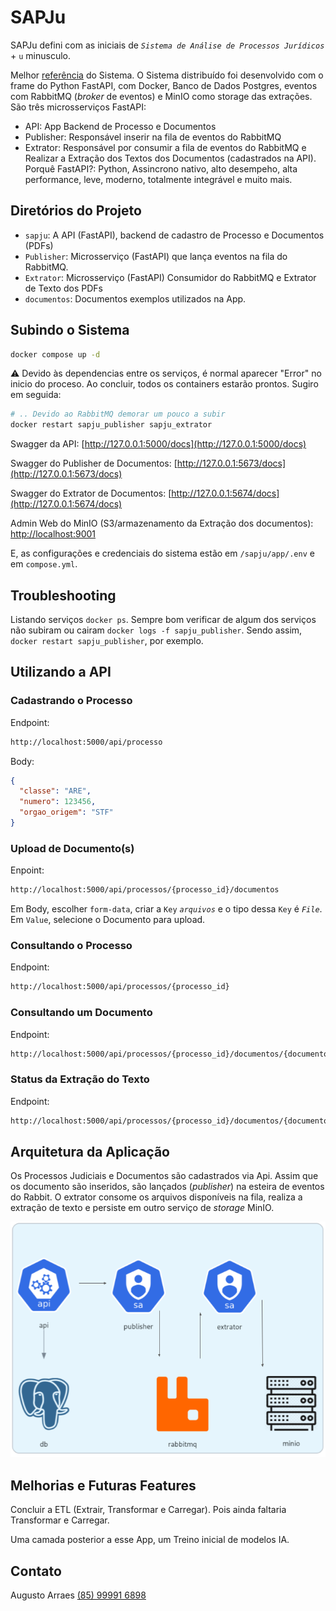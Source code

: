 # SAPJu

SAPJu defini com as iniciais de *`Sistema de Análise de Processos Jurídicos`* + `u` minusculo. 

Melhor [referência](desafio-python-developer.md) do Sistema. O Sistema distribuído foi desenvolvido com o frame do Python FastAPI, com Docker, Banco de Dados Postgres, eventos com RabbitMQ (*broker* de eventos) e MinIO como storage das extrações. São três microsserviços FastAPI:
- API: App Backend de Processo e Documentos
- Publisher: Responsável inserir na fila de eventos do RabbitMQ
- Extrator: Responsável por consumir a fila de eventos do RabbitMQ e Realizar a Extração dos Textos dos Documentos (cadastrados na API).
Porquê FastAPI?: Python, Assincrono nativo, alto desempeho, alta performance, leve, moderno, totalmente integrável e muito mais.

## Diretórios do Projeto
- `sapju`: A API (FastAPI), backend de cadastro de Processo e Documentos (PDFs)
- `Publisher`: Microsserviço (FastAPI) que lança eventos na fila do RabbitMQ.
- `Extrator`: Microsserviço (FastAPI) Consumidor do RabbitMQ e Extrator de Texto dos PDFs
- `documentos`: Documentos exemplos utilizados na App.

## Subindo o Sistema

```bash
docker compose up -d
```
⚠️ Devido às dependencias entre os serviços, é normal aparecer "Error" no inicio do proceso. Ao concluir, todos os containers estarão prontos.
Sugiro em seguida:
```bash
# .. Devido ao RabbitMQ demorar um pouco a subir
docker restart sapju_publisher sapju_extrator
```

Swagger da API: [http://127.0.0.1:5000/docs](http://127.0.0.1:5000/docs)

Swagger do Publisher de Documentos: [http://127.0.0.1:5673/docs](http://127.0.0.1:5673/docs)

Swagger do Extrator de Documentos: [http://127.0.0.1:5674/docs](http://127.0.0.1:5674/docs)

Admin Web do MinIO (S3/armazenamento da Extração dos documentos): [http://localhost:9001](http://localhost:9001)

E, as configurações e credenciais do sistema estão em `/sapju/app/.env` e em `compose.yml`.

## Troubleshooting

Listando serviços `docker ps`.
Sempre bom verificar de algum dos serviços não subiram ou cairam `docker logs -f sapju_publisher`. Sendo assim, `docker restart sapju_publisher`, por exemplo. 


## Utilizando a API

### Cadastrando o Processo
Endpoint: 
~~~bash
http://localhost:5000/api/processo
~~~
Body:
``` json
{
  "classe": "ARE",
  "numero": 123456,
  "orgao_origem": "STF"
}
```

### Upload de Documento(s)
Enpoint:
~~~bash
http://localhost:5000/api/processos/{processo_id}/documentos
~~~
Em Body, escolher `form-data`, criar a `Key` *`arquivos`* e o tipo dessa `Key` é *`File`*. Em `Value`, selecione o Documento para upload.

### Consultando o Processo
Endpoint: 
~~~bash
http://localhost:5000/api/processos/{processo_id}
~~~

### Consultando um Documento
Endpoint:
~~~bash
http://localhost:5000/api/processos/{processo_id}/documentos/{documento_id}
~~~


### Status da Extração do Texto
Endpoint: 
~~~bash
http://localhost:5000/api/processos/{processo_id}/documentos/{documento_id}/status
~~~

## Arquitetura da Aplicação

Os Processos Judiciais e Documentos são cadastrados via Api. Assim que os documento são inseridos, são lançados (*publisher*) na esteira de eventos do Rabbit.
O extrator consome os arquivos disponíveis na fila, realiza a extração de texto e persiste em outro serviço de *storage* MinIO.

![SAPJU](sapju.png)


## Melhorias e Futuras Features

Concluir a ETL (Extrair, Transformar e Carregar). Pois ainda faltaria Transformar e Carregar.

Uma camada posterior a esse App, um Treino inicial de modelos IA.


## Contato

Augusto Arraes
[(85) 99991 6898](https://wa.me/5585999916898)
